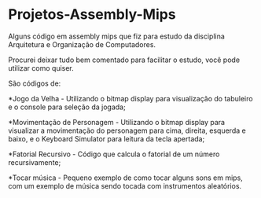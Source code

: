 # Projetos-Assembly-Mips
Alguns código em assembly mips que fiz para estudo da disciplina Arquitetura e Organização de Computadores.

Procurei deixar tudo bem comentado para facilitar o estudo, você pode utilizar como quiser.

São códigos de:

*Jogo da Velha - Utilizando o bitmap display para visualização do tabuleiro e o console para seleção da jogada;

*Movimentação de Personagem - Utilizando o bitmap display para visualizar a movimentação do personagem para cima, direita, esquerda e baixo, e o Keyboard Simulator para leitura da tecla apertada;

*Fatorial Recursivo - Código que calcula o fatorial de um número recursivamente;

*Tocar música - Pequeno exemplo de como tocar alguns sons em mips, com um exemplo de música sendo tocada com instrumentos aleatórios.
